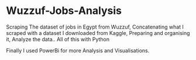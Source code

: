 # Wuzzuf-Jobs-Analysis
Scraping The dataset of jobs in Egypt from Wuzzuf,
Concatenating what I scraped with a dataset I downloaded from Kaggle,
Preparing and organising it,
Analyze the data..
All of this with Python 

Finally I used PowerBi for more Analysis and Visualisations.
